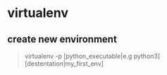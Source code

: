 # virtualenv 
## create new environment
> virtualenv -p [python_executable|e.g python3] [destentation|my_first_env]